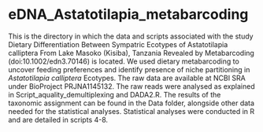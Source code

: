# eDNA_Astatotilapia_metabarcoding
This is the directory in which the data and scripts associated with the study Dietary Differentiation Between Sympatric Ecotypes of Astatotilapia calliptera From Lake Masoko (Kisiba), Tanzania Revealed by Metabarcoding (doi:10.1002/edn3.70146) is located. We used dietary metabarcoding to uncover feeding preferences and identify presence of niche partitioning in _Astatotilapia calliptera_ Ecotypes. The raw data are available at NCBI SRA under BioProject PRJNA1145132. The raw reads were analysed as explained in Script_aquality_demultiplexing and DADA2.R. The results of the taxonomic assignment can be found in the Data folder, alongside other data needed for the statistical analyses. Statistical analyses were conducted in R and are detailed in scripts 4-8. 

